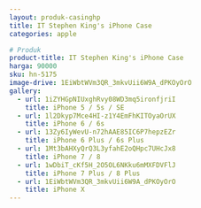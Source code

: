 ```yaml
---
layout: produk-casinghp
title: IT Stephen King's iPhone Case
categories: apple

# Produk
product-title: IT Stephen King's iPhone Case
harga: 90000
sku: hn-5175
image-drive: 1EiWbtWVm3QR_3mkvUii6W9A_dPKOyOrO
gallery:
  - url: 1iZYHGpNIUxghRvy08WD3mq5ironfjriI
    title: iPhone 5 / 5s / SE
  - url: 1l2Dkyp7Mce4HI-z1Y4EmFhKITOyaOrUX
    title: iPhone 6 / 6s
  - url: 13Zy6IyWevU-n72hAAE85IC6P7hepzEZr
    title: iPhone 6 Plus / 6s Plus
  - url: 1Mt3bAHXyQrQ3L3yfahE2oQHpc7UHcJx8
    title: iPhone 7 / 8
  - url: 1wDbiT_cKf5H_2O5OL6NKku6mMXFDVFlJ
    title: iPhone 7 Plus / 8 Plus
  - url: 1EiWbtWVm3QR_3mkvUii6W9A_dPKOyOrO
    title: iPhone X
---
```


